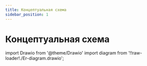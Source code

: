 ```yaml
---
title: Концептуальная схема
sidebar_position: 1
---
```


# Концептуальная схема

import Drawio from '@theme/Drawio'
import diagram from '!!raw-loader!./Er-diagram.drawio';

<Drawio content={diagram} editable={false} />